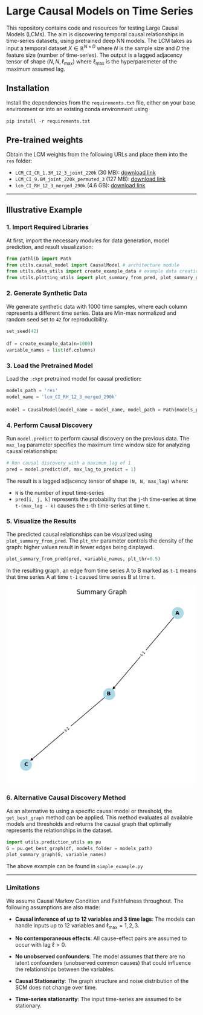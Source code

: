 # Large Causal Models on Time Series

This repository contains code and resources for testing Large Causal Models (LCMs). The aim is discovering temporal causal relationships in time-series datasets, using pretrained deep NN models. The LCM takes as input a temporal dataset $X \in \mathbb{R}^{N \times D}$ where $N$ is the sample size and $D$ the feature size (number of time-series). The output is a lagged adjacency tensor of shape $(N, N, \ell_\text{max})$ where $\ell_\text{max}$ is the hyperparemeter of the maximum assumed lag.


## Installation

Install the dependencies from the `requirements.txt` file, either on your base environment or into an existing conda environment using

`pip install -r requirements.txt`

## Pre-trained weights

Obtain the LCM weights from the following URLs and place them into the `res` folder:
- `LCM_CI_CR_1.3M_12_3_joint_220k` (30 MB): [download link](https://figshare.com/articles/software/LCM_CI_CR_1_3M_12_3_joint_220k_ckpt/30022681) 
- `LCM_CI_9.6M_joint_220k_permuted_3` (127 MB): [download link](https://figshare.com/articles/software/LCM_CI_9_6M_joint_220k_permuted_3_ckpt/30022678) 
- `lcm_CI_RH_12_3_merged_290k` (4.6 GB): [download link](https://figshare.com/articles/software/lcm_CI_CR_12_3_merged_340k/30022684) 

---

## Illustrative Example


### 1. Import Required Libraries

At first, import the necessary modules for data generation, model prediction, and result visualization:


```python
from pathlib import Path
from utils.causal_model import CausalModel # architecture module 
from utils.data_utils import create_example_data # example data creation module
from utils.plotting_utils import plot_summary_from_pred, plot_summary_graph # plotting module
```

### 2. Generate Synthetic Data

We generate synthetic data with 1000 time samples, where each column represents a different time series. Data are Min-max normalized and random seed set to `42` for reproducibility.

```python
set_seed(42)

df = create_example_data(n=1000)
variable_names = list(df.columns)
```

### 3. Load the Pretrained Model

Load the `.ckpt` pretrained model for causal prediction:

```python
models_path = 'res'
model_name = 'lcm_CI_RH_12_3_merged_290k'

model = CausalModel(model_name = model_name, model_path = Path(models_path) / f"{model_name}.ckpt") 
```

### 4. Perform Causal Discovery

Run `model.predict` to perform causal discovery on the previous data. The `max_lag` parameter specifies the maximum time window size for analyzing causal relationships:

```python
# Run causal discovery with a maximum lag of 1
pred = model.predict(df, max_lag_to_predict = 1)
```

The result is a lagged adjacency tensor of shape `(N, N, max_lag)` where:

- `N` is the number of input time-series
- `pred[i, j, k]` represents the probability that the `j`-th time-series at time `t-(max_lag - k)` causes the `i`-th time-series at time `t`.

### 5. Visualize the Results

The predicted causal relationships can be visualized using `plot_summary_from_pred`. The `plt_thr` parameter controls the density of the graph: higher values result in fewer edges being displayed.

```python
plot_summary_from_pred(pred, variable_names, plt_thr=0.5)
```

In the resulting graph, an edge from time series A to B marked as `t-1` means that time series A at time `t-1` caused time series B at time `t`.

![Output plot of the summary graph.](media/summary.png)


### 6. Alternative Causal Discovery Method
As an alternative to using a specific causal model or threshold, the `get_best_graph` method can be applied. This method evaluates all available models and thresholds and returns the causal graph that optimally represents the relationships in the dataset.

```python
import utils.prediction_utils as pu
G = pu.get_best_graph(df, models_folder = models_path)
plot_summary_graph(G, variable_names)
```

The above example can be found in `simple_example.py`

---

### Limitations

We assume Causal Markov Condition and Faithfulness throughout. The following assumptions are also made:

- **Causal inference of up to 12 variables and 3 time lags**: The models can handle inputs up to 12 variables and $\ell_\text{max}=1,2,3$.

- **No contemporaneous effects**: All cause-effect pairs are assumed to occur with lag $\ell > 0$.

- **No unobserved confounders**: The model assumes that there are no latent confounders (unobserved common causes) that could influence the relationships between the variables.

- **Causal Stationarity**: The graph structure and noise distribution of the SCM does not change over time.

- **Time-series stationarity**: The input time-series are assumed to be stationary.
